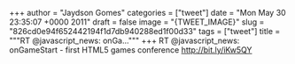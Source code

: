 
+++
author = "Jaydson Gomes"
categories = ["tweet"]
date = "Mon May 30 23:35:07 +0000 2011"
draft = false
image = "{TWEET_IMAGE}"
slug = "826cd0e94f652442194f1d7db940288ed1f00d33"
tags = ["tweet"]
title = """RT @javascript_news: onGa..."""
+++
RT @javascript_news: onGameStart - first HTML5 games conference http://bit.ly/iKw5QY
